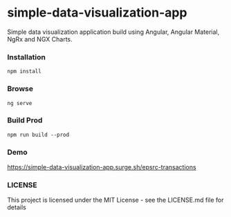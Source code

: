 # simple-data-visualization-app
Simple data visualization application build using Angular, Angular Material, NgRx and NGX Charts. 

### Installation
```
npm install
```
### Browse
```
ng serve
```
### Build Prod
```
npm run build --prod
```
### Demo
https://simple-data-visualization-app.surge.sh/epsrc-transactions

### LICENSE 
This project is licensed under the MIT License - see the LICENSE.md file for details
 

